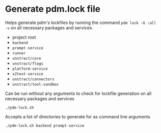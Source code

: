 # Generate pdm.lock file

Helps generate pdm's lockfiles by running the command `pdm lock -G :all -v` on all necessary packages and services.

- project root
- `backend`
- `prompt-service`
- `runner`
- `unstract/core`
- `unstract/flags`
- `platform-service`
- `x2text-service`
- `unstract/connectors`
- `unstract/tool-sandbox`

Can be run without any arguments to check for lockfile generation on all necessary packages and services
```shell
./pdm-lock.sh
```

Accepts a list of directories to generate for as command line arguments
```shell
./pdm-lock.sh backend prompt-service
```
